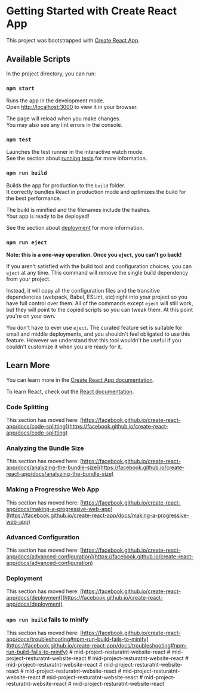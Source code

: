 # Getting Started with Create React App

This project was bootstrapped with [Create React App](https://github.com/facebook/create-react-app).

## Available Scripts

In the project directory, you can run:

### `npm start`

Runs the app in the development mode.\
Open [http://localhost:3000](http://localhost:3000) to view it in your browser.

The page will reload when you make changes.\
You may also see any lint errors in the console.

### `npm test`

Launches the test runner in the interactive watch mode.\
See the section about [running tests](https://facebook.github.io/create-react-app/docs/running-tests) for more information.

### `npm run build`

Builds the app for production to the `build` folder.\
It correctly bundles React in production mode and optimizes the build for the best performance.

The build is minified and the filenames include the hashes.\
Your app is ready to be deployed!

See the section about [deployment](https://facebook.github.io/create-react-app/docs/deployment) for more information.

### `npm run eject`

**Note: this is a one-way operation. Once you `eject`, you can't go back!**

If you aren't satisfied with the build tool and configuration choices, you can `eject` at any time. This command will remove the single build dependency from your project.

Instead, it will copy all the configuration files and the transitive dependencies (webpack, Babel, ESLint, etc) right into your project so you have full control over them. All of the commands except `eject` will still work, but they will point to the copied scripts so you can tweak them. At this point you're on your own.

You don't have to ever use `eject`. The curated feature set is suitable for small and middle deployments, and you shouldn't feel obligated to use this feature. However we understand that this tool wouldn't be useful if you couldn't customize it when you are ready for it.

## Learn More

You can learn more in the [Create React App documentation](https://facebook.github.io/create-react-app/docs/getting-started).

To learn React, check out the [React documentation](https://reactjs.org/).

### Code Splitting

This section has moved here: [https://facebook.github.io/create-react-app/docs/code-splitting](https://facebook.github.io/create-react-app/docs/code-splitting)

### Analyzing the Bundle Size

This section has moved here: [https://facebook.github.io/create-react-app/docs/analyzing-the-bundle-size](https://facebook.github.io/create-react-app/docs/analyzing-the-bundle-size)

### Making a Progressive Web App

This section has moved here: [https://facebook.github.io/create-react-app/docs/making-a-progressive-web-app](https://facebook.github.io/create-react-app/docs/making-a-progressive-web-app)

### Advanced Configuration

This section has moved here: [https://facebook.github.io/create-react-app/docs/advanced-configuration](https://facebook.github.io/create-react-app/docs/advanced-configuration)

### Deployment

This section has moved here: [https://facebook.github.io/create-react-app/docs/deployment](https://facebook.github.io/create-react-app/docs/deployment)

### `npm run build` fails to minify

This section has moved here: [https://facebook.github.io/create-react-app/docs/troubleshooting#npm-run-build-fails-to-minify](https://facebook.github.io/create-react-app/docs/troubleshooting#npm-run-build-fails-to-minify)
#   m i d - p r o j e c t - r e s t u r a t n t - w e b s i t e - r e a c t  
 #   m i d - p r o j e c t - r e s t u r a t n t - w e b s i t e - r e a c t  
 #   m i d - p r o j e c t - r e s t u r a t n t - w e b s i t e - r e a c t  
 #   m i d - p r o j e c t - r e s t u r a t n t - w e b s i t e - r e a c t  
 #   m i d - p r o j e c t - r e s t u r a t n t - w e b s i t e - r e a c t  
 #   m i d - p r o j e c t - r e s t u r a t n t - w e b s i t e - r e a c t  
 #   m i d - p r o j e c t - r e s t u r a t n t - w e b s i t e - r e a c t  
 #   m i d - p r o j e c t - r e s t u r a t n t - w e b s i t e - r e a c t  
 #   m i d - p r o j e c t - r e s t u r a t n t - w e b s i t e - r e a c t  
 #   m i d - p r o j e c t - r e s t u r a t n t - w e b s i t e - r e a c t  
 